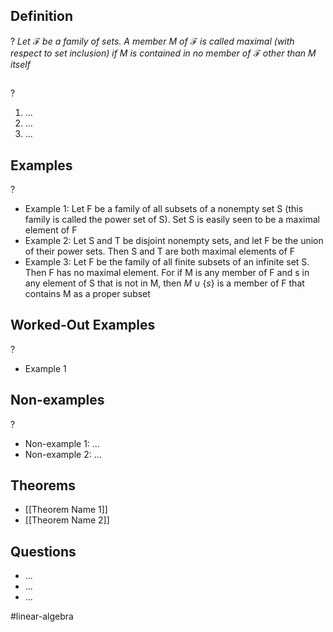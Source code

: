 
## Definition
?
*Let $\mathcal{F}$ be a family of sets. A member M of $\mathcal{F}$ is called maximal (with respect to set inclusion) if M is contained in no member of $\mathcal{F}$ other than M itself*

## 
?
1. ...
2. ...
3. ...

## Examples
?
- Example 1: Let F be a family of all subsets of a nonempty set S (this family is called the power set of S). Set S is easily seen to be a maximal element of F
‎ 
- Example 2: Let S and T be disjoint nonempty sets, and let F be the union of their power sets. Then S and T are both maximal elements of F
‎ 
- Example 3: Let F be the family of all finite subsets of an infinite set S. Then F has no maximal element. For if M is any member of F and s in any element of S that is not in M, then $M \cup \{ s \}$ is a member of F that contains M as a proper subset

## Worked-Out Examples
?
- Example 1

## Non-examples
?
- Non-example 1: ...
- Non-example 2: ...

## Theorems
- [[Theorem Name 1]]
- [[Theorem Name 2]]

## Questions
- ...
- ...
- ...



#linear-algebra
